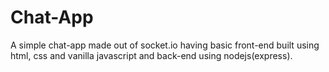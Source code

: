 # Chat-App
A simple chat-app made out of socket.io having basic front-end built using html, css and vanilla javascript and back-end using nodejs(express).
